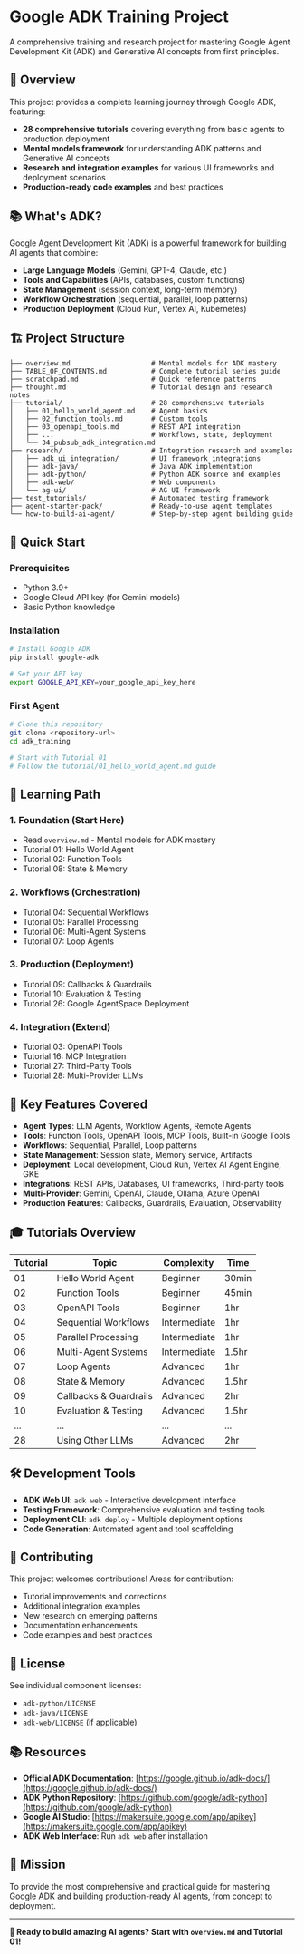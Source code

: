 # Google ADK Training Project

A comprehensive training and research project for mastering Google Agent Development Kit (ADK) and Generative AI concepts from first principles.

## 🎯 Overview

This project provides a complete learning journey through Google ADK, featuring:

- **28 comprehensive tutorials** covering everything from basic agents to production deployment
- **Mental models framework** for understanding ADK patterns and Generative AI concepts
- **Research and integration examples** for various UI frameworks and deployment scenarios
- **Production-ready code examples** and best practices

## 📚 What's ADK?

Google Agent Development Kit (ADK) is a powerful framework for building AI agents that combine:

- **Large Language Models** (Gemini, GPT-4, Claude, etc.)
- **Tools and Capabilities** (APIs, databases, custom functions)
- **State Management** (session context, long-term memory)
- **Workflow Orchestration** (sequential, parallel, loop patterns)
- **Production Deployment** (Cloud Run, Vertex AI, Kubernetes)

## 🏗️ Project Structure

```text
├── overview.md                    # Mental models for ADK mastery
├── TABLE_OF_CONTENTS.md           # Complete tutorial series guide
├── scratchpad.md                  # Quick reference patterns
├── thought.md                     # Tutorial design and research notes
├── tutorial/                      # 28 comprehensive tutorials
│   ├── 01_hello_world_agent.md    # Agent basics
│   ├── 02_function_tools.md       # Custom tools
│   ├── 03_openapi_tools.md        # REST API integration
│   ├── ...                        # Workflows, state, deployment
│   └── 34_pubsub_adk_integration.md
├── research/                      # Integration research and examples
│   ├── adk_ui_integration/        # UI framework integrations
│   ├── adk-java/                  # Java ADK implementation
│   ├── adk-python/                # Python ADK source and examples
│   ├── adk-web/                   # Web components
│   └── ag-ui/                     # AG UI framework
├── test_tutorials/                # Automated testing framework
├── agent-starter-pack/            # Ready-to-use agent templates
└── how-to-build-ai-agent/         # Step-by-step agent building guide
```

## 🚀 Quick Start

### Prerequisites

- Python 3.9+
- Google Cloud API key (for Gemini models)
- Basic Python knowledge

### Installation

```bash
# Install Google ADK
pip install google-adk

# Set your API key
export GOOGLE_API_KEY=your_google_api_key_here
```

### First Agent

```bash
# Clone this repository
git clone <repository-url>
cd adk_training

# Start with Tutorial 01
# Follow the tutorial/01_hello_world_agent.md guide
```

## 📖 Learning Path

### 1. Foundation (Start Here)

- Read `overview.md` - Mental models for ADK mastery
- Tutorial 01: Hello World Agent
- Tutorial 02: Function Tools
- Tutorial 08: State & Memory

### 2. Workflows (Orchestration)

- Tutorial 04: Sequential Workflows
- Tutorial 05: Parallel Processing
- Tutorial 06: Multi-Agent Systems
- Tutorial 07: Loop Agents

### 3. Production (Deployment)

- Tutorial 09: Callbacks & Guardrails
- Tutorial 10: Evaluation & Testing
- Tutorial 26: Google AgentSpace Deployment

### 4. Integration (Extend)

- Tutorial 03: OpenAPI Tools
- Tutorial 16: MCP Integration
- Tutorial 27: Third-Party Tools
- Tutorial 28: Multi-Provider LLMs

## 🔧 Key Features Covered

- **Agent Types**: LLM Agents, Workflow Agents, Remote Agents
- **Tools**: Function Tools, OpenAPI Tools, MCP Tools, Built-in Google Tools
- **Workflows**: Sequential, Parallel, Loop patterns
- **State Management**: Session state, Memory service, Artifacts
- **Deployment**: Local development, Cloud Run, Vertex AI Agent Engine, GKE
- **Integrations**: REST APIs, Databases, UI frameworks, Third-party tools
- **Multi-Provider**: Gemini, OpenAI, Claude, Ollama, Azure OpenAI
- **Production Features**: Callbacks, Guardrails, Evaluation, Observability

## 🎓 Tutorials Overview

| Tutorial | Topic | Complexity | Time |
|----------|-------|------------|------|
| 01 | Hello World Agent | Beginner | 30min |
| 02 | Function Tools | Beginner | 45min |
| 03 | OpenAPI Tools | Beginner | 1hr |
| 04 | Sequential Workflows | Intermediate | 1hr |
| 05 | Parallel Processing | Intermediate | 1hr |
| 06 | Multi-Agent Systems | Intermediate | 1.5hr |
| 07 | Loop Agents | Advanced | 1hr |
| 08 | State & Memory | Advanced | 1.5hr |
| 09 | Callbacks & Guardrails | Advanced | 2hr |
| 10 | Evaluation & Testing | Advanced | 1.5hr |
| ... | ... | ... | ... |
| 28 | Using Other LLMs | Advanced | 2hr |

## 🛠️ Development Tools

- **ADK Web UI**: `adk web` - Interactive development interface
- **Testing Framework**: Comprehensive evaluation and testing tools
- **Deployment CLI**: `adk deploy` - Multiple deployment options
- **Code Generation**: Automated agent and tool scaffolding

## 🤝 Contributing

This project welcomes contributions! Areas for contribution:

- Tutorial improvements and corrections
- Additional integration examples
- New research on emerging patterns
- Documentation enhancements
- Code examples and best practices

## 📄 License

See individual component licenses:

- `adk-python/LICENSE`
- `adk-java/LICENSE`
- `adk-web/LICENSE` (if applicable)

## 📚 Resources

- **Official ADK Documentation**: [https://google.github.io/adk-docs/](https://google.github.io/adk-docs/)
- **ADK Python Repository**: [https://github.com/google/adk-python](https://github.com/google/adk-python)
- **Google AI Studio**: [https://makersuite.google.com/app/apikey](https://makersuite.google.com/app/apikey)
- **ADK Web Interface**: Run `adk web` after installation

## 🎯 Mission

To provide the most comprehensive and practical guide for mastering Google ADK and building production-ready AI agents, from concept to deployment.

---

**🚀 Ready to build amazing AI agents? Start with `overview.md` and Tutorial 01!**

